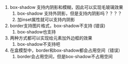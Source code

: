 1. box-shadow 支持内阴影和模糊，因此可以实现毛玻璃效果
   1. box-shadow 支持外阴影，但是支持内阴影吗？？？？
   2. 加inset属性就可以支持内阴影
2. border支持图片格式，box-shadow不支持 (错误) 
   1. box-shadow也支持
3. 两种方式都可以实现给元素加外边框的效果
   1. box-shadow不支持吧
4. 在盒模型中，border和box-shadow都会占用空间（错误）
   1. border会占用空间，但是box-shadow不占用空间